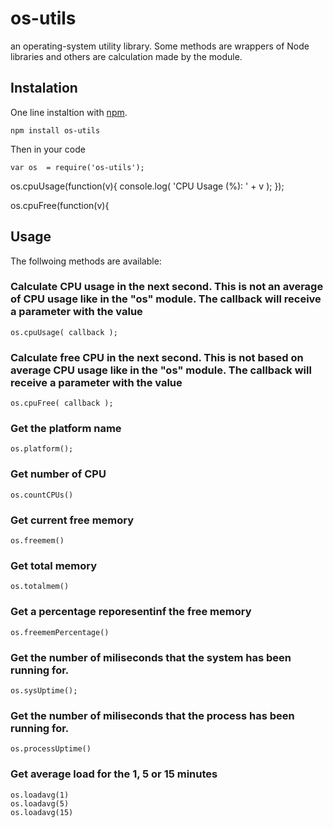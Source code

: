 os-utils
========

an operating-system utility library. Some methods are wrappers of Node libraries
and others are calculation made by the module.


## Instalation

One line instaltion with [npm](http://npmjs.org). 

	npm install os-utils

Then in your code 
	
	var os 	= require('os-utils');


os.cpuUsage(function(v){
	console.log( 'CPU Usage (%): ' + v );
});

os.cpuFree(function(v){




## Usage

The follwoing methods are available:


### Calculate CPU usage in the next second. This is not an average of CPU usage like in the "os" module. The callback will receive a parameter with the value

	os.cpuUsage( callback );
	

### Calculate free CPU in the next second. This is not based on average CPU usage like in the "os" module. The callback will receive a parameter with the value

	os.cpuFree( callback );

	
### Get the platform name

	os.platform();


### Get number of CPU

	os.countCPUs()


### Get current free memory

	os.freemem()


### Get total memory

	os.totalmem()


### Get a percentage reporesentinf the free memory

	os.freememPercentage()


### Get the number of miliseconds that the system has been running for.

	os.sysUptime();
	
	
### Get the number of miliseconds that the process has been running for.

	os.processUptime() 


### Get average load for the 1, 5 or 15 minutes

	os.loadavg(1)
	os.loadavg(5)
	os.loadavg(15)
	
